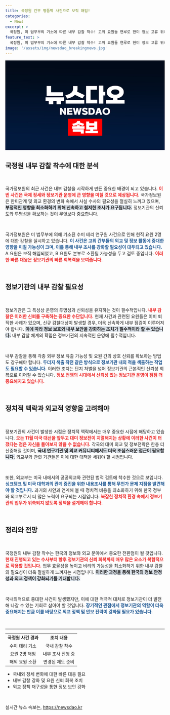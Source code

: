 ```yaml
---
title: 국정원 간부 명품백 사건으로 보직 해임!
categories:
  - News
excerpt: >
  국정원, 미 법무부의 기소에 따른 내부 감찰 착수! 고위 요원들 연루로 한미 정보 교류 위축 우려. 사건의 배경과 의도적 유출 가능성 검토 중, 대선 앞두고 외교부도 당혹감 확산!
feature_text: >
  국정원, 미 법무부의 기소에 따른 내부 감찰 착수! 고위 요원들 연루로 한미 정보 교류 위축 우려. 사건의 배경과 의도적 유출 가능성 검토 중, 대선 앞두고 외교부도 당혹감 확산!
image: '/assets/img/newsdao_breakingnews.jpg'
---
```


<p><img src="/assets/img/newsdao_breakingnews.jpg" alt="cryptoinkorea 속보" /></p>

<h2 data-ke-size="size26">국정원 내부 감찰 착수에 대한 분석</h2> 

<p data-ke-size="size16">&nbsp;</p>

<p>국가정보원의 최근 사건은 내부 감찰을 시작하게 만든 중요한 배경이 되고 있습니다. <b><span style="color: #ee2323;">이번 사건은 국제 정세와 정보기관 운영에 큰 영향을 미칠 것으로 예상됩니다.</span></b> 국가정보원은 한미관계 및 외교 환경의 변화 속에서 사실 수사의 필요성을 절실히 느끼고 있으며, <b><span style="background-color: #21538527;">부정적인 영향을 최소화하기 위해 신속하고 철저한 조사가 요구됩니다.</span></b> 정보기관의 신뢰도와 투명성을 확보하는 것이 무엇보다 중요합니다. </p>

<p data-ke-size="size16">&nbsp;</p>

<p>국가정보원은 미 법무부에 의해 기소된 수미 테리 연구원 사건으로 인해 현직 요원 2명에 대한 감찰을 실시하고 있습니다. <b><span style="color: #1a5490;">이 사건은 고위 간부들의 외교 및 정보 활동에 중대한 영향을 미칠 가능성이 크며, 이를 통해 내부 조사를 강화할 필요성이 대두되고 있습니다.</span></b> A 요원은 보직 해임되었고, B 요원도 본부로 소환될 가능성을 두고 검토 중입니다. <b><span style="color: #ee2323;">이러한 빠른 대응은 정보기관의 빠른 회복력을 보여줍니다.</span></b> </p>

<p data-ke-size="size16">&nbsp;</p>

<h2 data-ke-size="size26">정보기관의 내부 감찰 필요성</h2> 

<p data-ke-size="size16">&nbsp;</p> 

<p>정보기관은 그 특성상 운영의 투명성과 신뢰성을 유지하는 것이 필수적입니다. <b><span style="color: #ee2323;">내부 감찰은 이러한 신뢰를 구축하는 중요한 수단입니다.</span></b> 현재 사건과 관련된 요원들은 이미 퇴직한 사례가 있으며, 신규 감찰대상이 발생할 경우, 더욱 신속하게 내부 점검이 이루어져야 합니다. <b><span style="background-color: #21538527;">이에 따라 정보 보호와 내부 보안을 강화하는 조치가 필수적이라 할 수 있습니다.</span></b> 내부 감찰 체계의 확립은 정보기관의 지속적인 운영에 필수적입니다. </p>

<p data-ke-size="size16">&nbsp;</p> 

<p>내부 감찰을 통해 각종 외부 정보 유출 가능성 및 요원 간의 상호 신뢰를 확보하는 방법도 강구해야 합니다. <b><span style="color: #1a5490;">두더지 색출 작전 같은 방식으로 정보기관 내의 적을 색출하는 작업도 필요할 수 있습니다.</span></b> 이러한 조치는 단지 처벌을 넘어 정보기관의 근본적인 신뢰성 회복으로 이어질 수 있습니다. <b><span style="color: #ee2323;">정보 전쟁의 시대에서 신뢰성 있는 정보기관 운영이 점점 더 중요해지고 있습니다.</span></b> </p>

<p data-ke-size="size16">&nbsp;</p> 

<h2 data-ke-size="size26">정치적 맥락과 외교적 영향을 고려해야</h2> 

<p data-ke-size="size16">&nbsp;</p> 

<p>정보기관의 사건이 발생한 시점은 정치적 맥락에서는 매우 중요한 시점에 해당하고 있습니다. <b><span style="color: #ee2323;">오는 11월 미국 대선을 앞두고 대미 정보전이 치열해지는 상황에 이러한 사건이 터졌다는 점은 자신을 돌아보지 않을 수 없습니다.</span></b> 각국의 대미 외교 및 정보전략은 한층 더 신중해질 것이며, <b><span style="background-color: #21538527;">국내 연구기관 및 외교 커뮤니티에서도 더욱 조심스러운 접근이 필요합니다.</span></b> 외교부와 관련 기관들은 이에 대한 대책을 세워야 할 시점입니다. </p>

<p data-ke-size="size16">&nbsp;</p> 

<p>또한, 외교부는 미국 내에서의 공공외교와 관련된 법적 검토에 착수한 것으로 보입니다. <b><span style="color: #1a5490;">싱크탱크 및 미국 대학과의 관계 증진을 위한 내용조사를 통해 무언가 문제 지점을 발견해야 할 것입니다.</span></b> 과거의 사안과 연계해 볼 때 정치적 비용을 최소화하기 위해 한국 정부와 외교부로서 더 많은 노력이 요구되는 시점입니다. <b><span style="color: #ee2323;">복잡한 정치적 환경 속에서 정보기관의 업무가 위축되지 않도록 정책을 설계해야 합니다.</span></b> </p>

<p data-ke-size="size16">&nbsp;</p> 

<h2 data-ke-size="size26">정리와 전망</h2> 

<p data-ke-size="size16">&nbsp;</p> 

<p>국정원의 내부 감찰 착수는 한국의 정보와 외교 분야에서 중요한 전환점이 될 것입니다. <b><span style="color: #ee2323;">현재 진행되고 있는 수사부터 향후 정보기관의 신뢰 회복까지 매우 많은 요소가 복합적으로 작용할 것입니다.</span></b> 업무 효율성을 높이고 비리의 가능성을 최소화하기 위한 내부 감찰의 필요성이 더욱 절실하게 느껴지는 시점입니다. <b><span style="background-color: #21538527;">이러한 과정을 통해 한국의 정보 안정성과 외교 정책이 강화되기를 기대합니다.</span></b> </p>

<p data-ke-size="size16">&nbsp;</p> 

<p>국내외적으로 중대한 사건이 발생했지만, 이에 대한 적극적 대처로 정보기관이 더 발전해 나갈 수 있는 기회로 삼아야 할 것입니다. <b><span style="color: #1a5490;">장기적인 관점에서 정보기관의 역할이 더욱 중요해지는 만큼 이를 바탕으로 외교 정책 및 안보 전략이 강화될 필요가 있습니다.</span></b> </p>

<p data-ke-size="size16">&nbsp;</p> 

<hr>

<table style="width: 100%;">
<tr>
    <td style="text-align: center; height: 17px;"><b>국정원 사건 경과</b></td>
    <td style="text-align: center; height: 17px;"><b>조치 내용</b></td>
</tr>
<tr>
    <td style="text-align: center; height: 17px;">수미 테리 기소</td>
    <td style="text-align: center; height: 17px;">국내 감찰 착수</td>
</tr>
<tr>
    <td style="text-align: center; height: 17px;">요원 2명 해임</td>
    <td style="text-align: center; height: 17px;">내부 조사 진행 중</td>
</tr>
<tr>
    <td style="text-align: center; height: 17px;">해외 요원 소환</td>
    <td style="text-align: center; height: 17px;">변경된 제도 준비</td>
</tr>
</table>

<ul>
    <li>국내외 정세 변화에 대한 빠른 대응 필요</li>
    <li>내부 감찰 강화 및 요원 신뢰 회복 조치</li>
    <li>외교 정책 재구성을 통한 정보 보안 강화</li>
</ul>

<p data-ke-size="size16">&nbsp;</p>
실시간 뉴스 속보는, <a href="https://newsdao.kr" rel="dofollow">https://newsdao.kr</a>


